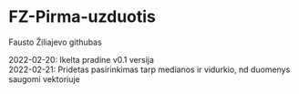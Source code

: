 # FZ-Pirma-uzduotis
Fausto Žiliajevo githubas

2022-02-20: Ikelta pradine v0.1 versija  
2022-02-21: Pridetas pasirinkimas tarp medianos ir vidurkio, nd duomenys saugomi vektoriuje
